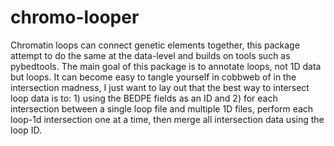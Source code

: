 # chromo-looper
Chromatin loops can connect genetic elements together, this package attempt to do the same at the data-level and builds on tools such as pybedtools. The main goal of this package is to annotate loops, not 1D data but loops. It can become easy to tangle yourself in cobbweb of  in the intersection madness, I just want to lay out that the best way to intersect loop data is to: 1) using the BEDPE fields as an ID and 2) for each intersection between a single loop file and multiple 1D files, perform each loop-1d intersection one at a time, then merge all intersection data using the loop ID.

